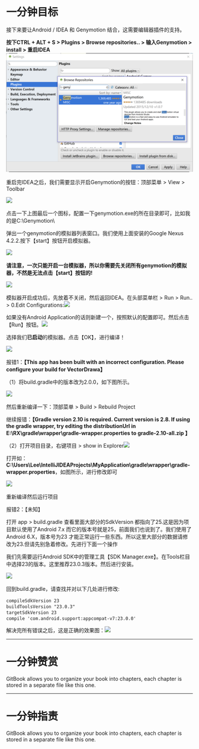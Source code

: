 # 一分钟目标

接下来要让Android / IDEA 和 Genymotion 结合，这需要编辑器插件的支持。

**按下CTRL + ALT + S &gt; Plugins &gt; Browse repositories.. &gt; 输入Genymotion &gt; install &gt; 重启IDEA**![](/assets/sadazzxc.png)

重启完IDEA之后，我们需要显示开启Genymotion的按钮：顶部菜单 &gt; View &gt; Toolbar

![](http://images2015.cnblogs.com/blog/922445/201705/922445-20170520174135994-1573657581.png)

点击一下上图最后一个图标，配置一下genymotion.exe的所在目录即可，比如我的是C:\Genymotion\

弹出一个genymotion的模拟器列表窗口。我们使用上面安装的Google Nexus 4.2.2.按下【start】按钮开启模拟器。

![](http://images2015.cnblogs.com/blog/922445/201705/922445-20170520174656807-2049810752.png)

**请注意，一次只能开启一台模拟器，所以你需要先关闭所有genymotion的模拟器，不然是无法点击【start】按钮的!**

![](http://images2015.cnblogs.com/blog/922445/201705/922445-20170520180524353-325925758.png)

模拟器开启成功后，先放着不关闭，然后返回IDEA。在头部菜单栏 &gt; Run &gt; Run.. &gt; 0.Edit Configurations:![](http://images2015.cnblogs.com/blog/922445/201705/922445-20170520180822744-1719637425.png)

如果没有Android Application的话则新建一个，按照默认的配置即可。然后点击【Run】按钮。![](http://images2015.cnblogs.com/blog/922445/201705/922445-20170520181106728-1126926317.png)

选择我们**已启动**的模拟器。点击【OK】，进行编译！

![](http://images2015.cnblogs.com/blog/922445/201705/922445-20170520181109619-1704565810.png)

报错1：**【This app has been built with an incorrect configuration. Please configure your build for VectorDrawa】**

（1）将build.gradle中的版本改为2.0.0，如下图所示。

![](http://images2015.cnblogs.com/blog/922445/201705/922445-20170520201228119-758849543.png)

然后重新编译一下：顶部菜单 &gt; Build &gt; Rebuild Project

继续报错：**【Gradle version 2.10 is required. Current version is 2.8. If using the gradle wrapper, try editing the distributionUrl in E:\RX\gradle\wrapper\gradle-wrapper.properties to gradle-2.10-all.zip  】**

（2）打开项目目录，右键项目 &gt; show in Explorer![](http://images2015.cnblogs.com/blog/922445/201705/922445-20170520201550369-1393360116.png)

打开如：**C:\Users\Lee\IntelliJIDEAProjects\MyApplication\gradle\wrapper\gradle-wrapper.properties**，如图所示，进行修改即可

![](http://images2015.cnblogs.com/blog/922445/201705/922445-20170520201807338-1114036781.png)

重新编译然后运行项目

报错2：【未知】

打开 app &gt; build.gradle 查看里面大部分的SdkVersion 都指向了25.这是因为项目默认使用了Android 7.x 而它的版本号就是25，前面我们也说到了。我们使用了Android 6.X，版本号为23 才能正常运行一些东西。所以这里大部分的数据请修改为23.但请先别急着修改。先进行下面一个操作

我们先需要运行Android SDK中的管理工具【SDK Manager.exe】。在Tools栏目中选择23的版本。这里推荐23.0.3版本。然后进行安装。

![](http://images2015.cnblogs.com/blog/922445/201705/922445-20170520202806978-1162948577.png)

回到build.gradle，请查找并对以下几处进行修改:

```
compileSdkVersion 23
buildToolsVersion "23.0.3"
targetSdkVersion 23
compile 'com.android.support:appcompat-v7:23.0.0'
```

解决完所有错误之后，这是正确的效果图：![](http://images2015.cnblogs.com/blog/922445/201705/922445-20170520202047775-1848374856.png)

---

# 一分钟赞赏

GitBook allows you to organize your book into chapters, each chapter is stored in a separate file like this one.

---

# 一分钟指责

GitBook allows you to organize your book into chapters, each chapter is stored in a separate file like this one.


